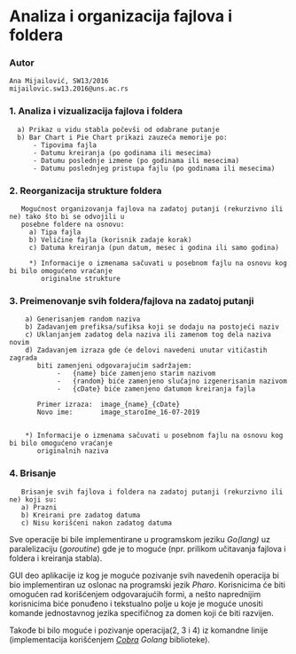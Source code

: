 # Analiza i organizacija fajlova i foldera

### Autor
    Ana Mijailović, SW13/2016
    mijailovic.sw13.2016@uns.ac.rs

### 1. Analiza i vizualizacija fajlova i foldera
      a) Prikaz u vidu stabla počevši od odabrane putanje
      b) Bar Chart i Pie Chart prikazi zauzeća memorije po:
          - Tipovima fajla
          - Datumu kreiranja (po godinama ili mesecima)
          - Datumu poslednje izmene (po godinama ili mesecima)
          - Datumu poslednjeg pristupa fajlu (po godinama ili mesecima)

### 2. Reorganizacija strukture foldera
       Mogućnost organizovanja fajlova na zadatoj putanji (rekurzivno ili ne) tako što bi se odvojili u 
       posebne foldere na osnovu:
         a) Tipa fajla
         b) Veličine fajla (korisnik zadaje korak)
         c) Datuma kreiranja (pun datum, mesec i godina ili samo godina)
         
         *) Informacije o izmenama sačuvati u posebnom fajlu na osnovu kog bi bilo omogućeno vraćanje 
            originalne strukture
            
### 3. Preimenovanje svih foldera/fajlova na zadatoj putanji
        a) Generisanjem random naziva
        b) Zadavanjem prefiksa/sufiksa koji se dodaju na postojeći naziv
        c) Uklanjanjem zadatog dela naziva ili zamenom tog dela naziva novim
        d) Zadavanjem izraza gde će delovi navedeni unutar vitičastih zagrada
           biti zamenjeni odgovarajućim sadržajem:
                -	{name} biće zamenjeno starim nazivom
                -	{random} biće zamenjeno slučajno izgenerisanim nazivom
                -	{cDate} biće zamenjeno datumom kreiranja fajla
                
           Primer izraza:  image_{name}_{cDate}
           Novo ime:       image_staroIme_16-07-2019

            
        *) Informacije o izmenama sačuvati u posebnom fajlu na osnovu kog bi bilo omogućeno vraćanje
           originalnih naziva
           
### 4. Brisanje
       Brisanje svih fajlova i foldera na zadatoj putanji (rekurzivno ili ne) koji su:
       a) Prazni
       b) Kreirani pre zadatog datuma
       c) Nisu korišćeni nakon zadatog datuma

         
Sve operacije bi bile implementirane u programskom jeziku *Go(lang)* uz paralelizaciju (*goroutine*) gde je to moguće (npr. prilikom učitavanja fajlova i foldera i kreiranja stabla).

GUI deo aplikacije iz kog je moguće pozivanje svih navedenih operacija bi bio implementiran uz oslonac na programski jezik *Pharo*. 
Korisnicima će biti omogućen rad korišćenjem odgovarajućih formi, a nešto naprednijim korisnicima biće ponuđeno i tekstualno polje
u koje je moguće unositi komande jednostavnog jezika specifičnog za domen koji će biti razvijen.

Takođe bi bilo moguće i pozivanje operacija(2, 3 i 4) iz komandne linije (implementacija korišćenjem [*Cobra*](https://github.com/spf13/cobra) *Golang* biblioteke).

